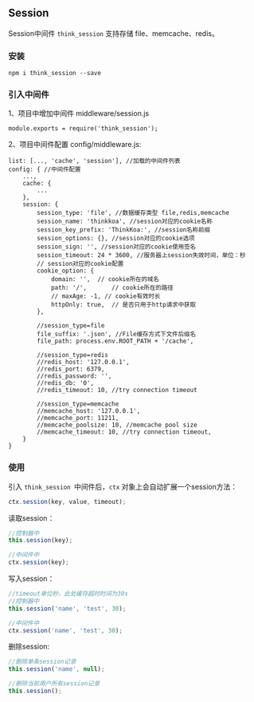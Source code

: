 ## Session

Session中间件 `think_session` 支持存储 file、memcache、redis。

### 安装

```
npm i think_session --save
```

### 引入中间件

1、项目中增加中间件 middleware/session.js
```
module.exports = require('think_session');
```

2、项目中间件配置 config/middleware.js:
```
list: [..., 'cache', 'session'], //加载的中间件列表
config: { //中间件配置
    ...,
    cache: {
        ...
    },
    session: {
        session_type: 'file', //数据缓存类型 file,redis,memcache
        session_name: 'thinkkoa', //session对应的cookie名称
        session_key_prefix: 'ThinkKoa:', //session名称前缀
        session_options: {}, //session对应的cookie选项
        session_sign: '', //session对应的cookie使用签名
        session_timeout: 24 * 3600, //服务器上session失效时间，单位：秒
        // session对应的cookie配置
        cookie_option: { 
            domain: '',  // cookie所在的域名
            path: '/',       // cookie所在的路径
            // maxAge: -1, // cookie有效时长
            httpOnly: true,  // 是否只用于http请求中获取
        },

        //session_type=file
        file_suffix: '.json', //File缓存方式下文件后缀名
        file_path: process.env.ROOT_PATH + '/cache',

        //session_type=redis
        //redis_host: '127.0.0.1',
        //redis_port: 6379,
        //redis_password: '',
        //redis_db: '0',
        //redis_timeout: 10, //try connection timeout

        //session_type=memcache
        //memcache_host: '127.0.0.1',
        //memcache_port: 11211,
        //memcache_poolsize: 10, //memcache pool size
        //memcache_timeout: 10, //try connection timeout,
    }
}
```
### 使用

引入 `think_session `中间件后，`ctx` 对象上会自动扩展一个session方法：

```js
ctx.session(key, value, timeout);
```

读取session：

```js
//控制器中
this.session(key);

//中间件中
ctx.session(key);
```

写入session：

```js
//timeout单位秒，此处缓存超时时间为30s
//控制器中
this.session('name', 'test', 30);

//中间件中
ctx.session('name', 'test', 30);
```

删除session:

```js
//删除单条session记录
this.session('name', null);

//删除当前用户所有session记录
this.session();
```